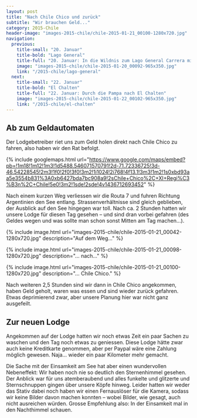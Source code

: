 ```yaml
---
layout: post
title: "Nach Chile Chico und zurück"
subtitle: "Wir brauchen Geld..."
category: 2015-Chile
header-image: "images-2015-chile/chile-2015-01-21_00100-1280x720.jpg"
navigation:
  previous:
    title-small: "20. Januar"
    title-bold: "Lago General"
    title-full: "20. Januar: In die Wildnis zum Lago General Carrera mit ewiger Bootstour"
    image: "images-2015-chile/chile-2015-01-20_00092-965x350.jpg"
    link: "/2015-chile/lago-general"
  next:
    title-small: "22. Januar"
    title-bold: "El Chalten"
    title-full: "22. Januar: Durch die Pampa nach El Chalten"
    image: "images-2015-chile/chile-2015-01-22_00102-965x350.jpg"
    link: "/2015-chile/el-chalten"
---
```

## Ab zum Geldautomaten

Der Lodgebetreiber riet uns zum Geld holen direkt nach Chile Chico zu fahren, also haben wir den Rat befolgt.

{% include googlemaps.html url="https://www.google.com/maps/embed?pb=!1m18!1m12!1m3!1d5488.546071570791!2d-71.72336725!3d-46.54228545!2m3!1f0!2f0!3f0!3m2!1i1024!2i768!4f13.1!3m3!1m2!1s0xbd93aa5e3554b831%3A0xb6427bda7bc908a9!2sChile+Chico%2C+XI+Regi%C3%B3n%2C+Chile!5e0!3m2!1sde!2sde!4v1436712693452" %}

Nach einem kurzen Weg verliessen wir die Routa 7 und fuhren Richtung Argentinien den See entlang. Strassenverhältnisse sind gleich geblieben, der Ausblick auf den See hingegen war toll. Nach ca. 2 Stunden hatten wir unsere Lodge für diesen Tag gesehen – und sind dran vorbei gefahren (des Geldes wegen und was sollte man schon sonst Mitten am Tag machen…).

{% include image.html url="images-2015-chile/chile-2015-01-21_00042-1280x720.jpg" description="Auf dem Weg..." %}

{% include image.html url="images-2015-chile/chile-2015-01-21_00098-1280x720.jpg" description="... nach..." %}

{% include image.html url="images-2015-chile/chile-2015-01-21_00100-1280x720.jpg" description="... Chile Chico." %}

Nach weiteren 2,5 Stunden sind wir dann in Chile Chico angekommen, haben Geld geholt, waren was essen und sind wieder zurück gefahren. Etwas deprimierend zwar, aber unsere Planung hier war nicht ganz ausgefeilt.

## Zur neuen Lodge

Angekommen auf der Lodge hatten wir noch etwas Zeit ein paar Sachen zu waschen und den Tag noch etwas zu geniessen. Diese Lodge hätte zwar auch keine Kreditkarte genommen, aber per Paypal wäre eine Zahlung möglich gewesen. Naja… wieder ein paar Kilometer mehr gemacht. 

Die Sache mit der Einsamkeit am See hat aber einen wundervollen Nebeneffekt: Wir haben noch nie so deutlich den Sternenhimmel gesehen. Der Anblick war für uns atemberaubend und alles funkelte und glitzerte und Sternschnuppen gingen über unsere Köpfe hinweg. Leider hatten wir weder das Stativ dabei noch haben wir einen Fernauslöser für die Kamera, sodass wir keine Bilder davon machen konnten – wobei Bilder, wie gesagt, auch nicht ausreichen würden. Grosse Empfehlung also: In der Einsamkeit mal in den Nachthimmel schauen.
